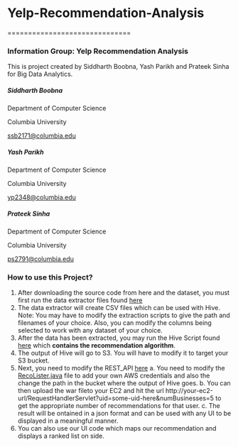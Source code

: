 # Yelp-Recommendation-Analysis
==============================

### Information Group: Yelp Recommendation Analysis

This is project created by Siddharth Boobna, Yash Parikh and Prateek Sinha for Big Data Analytics.

##### Siddharth Boobna

Department of Computer Science

Columbia University

ssb2171@columbia.edu


##### Yash Parikh

Department of Computer Science

Columbia University

yp2348@columbia.edu


##### Prateek Sinha

Department of Computer Science

Columbia University

ps2791@columbia.edu


### How to use this Project?

1. After downloading the source code from here and the dataset, you must first run the data extractor files found [here](./data_extractor)
2. The data extractor will create CSV files which can be used with Hive.
   Note: You may have to modify the extraction scripts to give the path and filenames of your choice. Also, you can modify the columns being selected to work with any dataset of your choice.
3. After the data has been extracted, you may run the Hive Script found [here](./hive_scripts) which __contains the recommendation algorithm__.
4. The output of Hive will go to S3. You will have to modify it to target your S3 bucket.
5. Next, you need to modify the REST_API [here](./rest_api/GetYelpRecos)
   a. You need to modify the [RecoLister.java](./rest_api/GetYelpRecos/src/org/bigdata/handlerequest/RecoLister.java) file to add your own AWS credentials and also the change the path in the bucket where the output of Hive goes.
   b. You can then upload the war fileto your EC2 and hit the url http://your-ec2-url/RequestHandlerServlet?uid=some-uid-here&numBusinesses=5 to get the appropriate number of recommendations for that user.
   c. The result will be ontained in a json format and can be used with any UI to be displayed in a meaningful manner.
6. You can also use our UI code which maps our recommendation and displays a ranked list on side.
